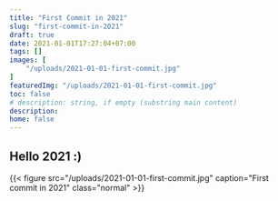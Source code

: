 ```yaml
---
title: "First Commit in 2021"
slug: "first-commit-in-2021"
draft: true
date: 2021-01-01T17:27:04+07:00
tags: []
images: [
    "/uploads/2021-01-01-first-commit.jpg"
]
featuredImg: "/uploads/2021-01-01-first-commit.jpg"
toc: false
# description: string, if empty (substring main content)
description:
home: false
---
```


## Hello 2021 :)

{{< figure src="/uploads/2021-01-01-first-commit.jpg" caption="First commit in 2021" class="normal" >}}
